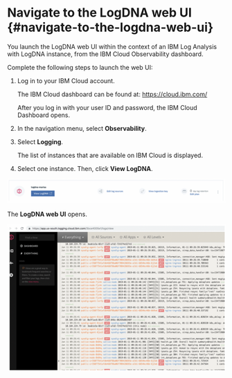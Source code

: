 # Navigate to the LogDNA web UI {#navigate-to-the-logdna-web-ui}

You launch the LogDNA web UI within the context of an IBM Log Analysis with LogDNA instance, from the IBM Cloud Observability dashboard.

Complete the following steps to launch the web UI:

1. Log in to your IBM Cloud account.

    The IBM Cloud dashboard can be found at: <https://cloud.ibm.com/>

    After you log in with your user ID and password, the IBM Cloud Dashboard opens.

2. In the navigation menu, select **Observability**.

3. Select **Logging**.

    The list of instances that are available on IBM Cloud is displayed.

4. Select one instance. Then, click **View LogDNA**.

![ ](images/logdna_img14.png)

The **LogDNA web UI** opens.

![ ](images/logdna_img15.png)
